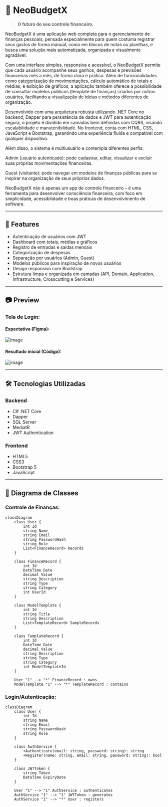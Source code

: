 # 💸 NeoBudgetX

> **O futuro do seu controle financeiro.**

NeoBudgetX é uma aplicação web completa para o gerenciamento de finanças pessoais, pensada especialmente para quem costuma registrar seus gastos de forma manual, como em blocos de notas ou planilhas, e busca uma solução mais automatizada, organizada e visualmente agradável.

Com uma interface simples, responsiva e acessível, o NeoBudgetX permite que cada usuário acompanhe seus ganhos, despesas e previsões financeiras mês a mês, de forma clara e prática. Além de funcionalidades como categorização de movimentações, cálculo automático de totais e médias, e exibição de gráficos, a aplicação também oferece a possibilidade de consultar modelos públicos (template de finanças) criados por outros usuários, facilitando a visualização de ideias e métodos diferentes de organização.

Desenvolvido com uma arquitetura robusta utilizando .NET Core no backend, Dapper para persistência de dados e JWT para autenticação segura, o projeto é dividido em camadas bem definidas com CQRS, visando escalabilidade e manutenibilidade. No frontend, conta com HTML, CSS, JavaScript e Bootstrap, garantindo uma experiência fluida e compatível com qualquer dispositivo.

Além disso, o sistema é multiusuário e contempla diferentes perfis:

Admin (usuário autenticado): pode cadastrar, editar, visualizar e excluir suas próprias movimentações financeiras.

Guest (visitante): pode navegar em modelos de finanças públicas para se inspirar na organização de seus próprios dados.

NeoBudgetX não é apenas um app de controle financeiro – é uma ferramenta para desenvolver consciência financeira, com foco em simplicidade, acessibilidade e boas práticas de desenvolvimento de software.

---

## 📌 Features

- Autenticação de usuários com JWT
- Dashboard com totais, médias e gráficos
- Registro de entradas e saídas mensais
- Categorização de despesas
- Separação por usuários (Admin, Guest)
- Modelos públicos para inspiração de novos usuários
- Design responsivo com Bootstrap
- Estrutura limpa e organizada em camadas (API, Domain, Application, Infrastructure, Crosscutting e Services)

---

## 📷 Preview

### Tela de Login:

#### Expectativa (Figma):

![image](https://github.com/user-attachments/assets/fa1f704b-c81f-49d2-9d04-6d0d73fcd5eb)

#### Resultado inicial (Código):

![image](https://github.com/user-attachments/assets/3321dc5a-5e56-43d7-b16e-a0deb1f9d563)

---

## 🛠️ Tecnologias Utilizadas

### Backend
- C# .NET Core
- Dapper
- SQL Server
- MediatR
- JWT Authentication

### Frontend
- HTML5
- CSS3
- Bootstrap 5
- JavaScript

---

## 🧠 Diagrama de Classes

###  Controle de Finanças:

```mermaid
classDiagram
    class User {
        int Id
        string Name
        string Email
        string PasswordHash
        string Role
        List<FinanceRecord> Records
    }

    class FinanceRecord {
        int Id
        DateTime Date
        decimal Value
        string Description
        string Type
        string Category
        int UserId
    }

    class ModelTemplate {
        int Id
        string Title
        string Description
        List<TemplateRecord> SampleRecords
    }

    class TemplateRecord {
        int Id
        DateTime Date
        decimal Value
        string Description
        string Type
        string Category
        int ModelTemplateId
    }

    User "1" --> "*" FinanceRecord : owns
    ModelTemplate "1" --> "*" TemplateRecord : contains
```

###  Login/Autenticação:

```mermaid
classDiagram
    class User {
        int Id
        string Name
        string Email
        string PasswordHash
        string Role
    }

    class AuthService {
        +Authenticate(email: string, password: string): string
        +Register(name: string, email: string, password: string): bool
    }

    class JWTToken {
        string Token
        DateTime ExpiryDate
    }

    User "1" --> "1" AuthService : authenticates
    AuthService "1" --> "1" JWTToken : generates
    AuthService "1" --> "*" User : registers
```
